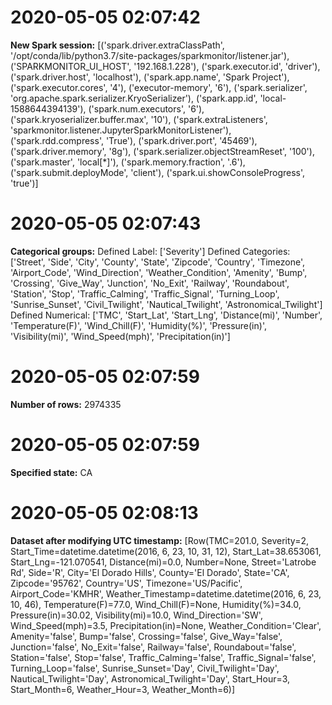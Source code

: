 

# 2020-05-05 02:07:42 
__New Spark session:__
[('spark.driver.extraClassPath', '/opt/conda/lib/python3.7/site-packages/sparkmonitor/listener.jar'), ('SPARKMONITOR_UI_HOST', '192.168.1.228'), ('spark.executor.id', 'driver'), ('spark.driver.host', 'localhost'), ('spark.app.name', 'Spark Project'), ('spark.executor.cores', '4'), ('executor-memory', '6'), ('spark.serializer', 'org.apache.spark.serializer.KryoSerializer'), ('spark.app.id', 'local-1588644394139'), ('spark.num.executors', '6'), ('spark.kryoserializer.buffer.max', '10'), ('spark.extraListeners', 'sparkmonitor.listener.JupyterSparkMonitorListener'), ('spark.rdd.compress', 'True'), ('spark.driver.port', '45469'), ('spark.driver.memory', '8g'), ('spark.serializer.objectStreamReset', '100'), ('spark.master', 'local[*]'), ('spark.memory.fraction', '.6'), ('spark.submit.deployMode', 'client'), ('spark.ui.showConsoleProgress', 'true')]

# 2020-05-05 02:07:43 
__Categorical groups:__
Defined Label:
['Severity']
Defined Categories:
['Street', 'Side', 'City', 'County', 'State', 'Zipcode', 'Country', 'Timezone', 'Airport_Code', 'Wind_Direction', 'Weather_Condition', 'Amenity', 'Bump', 'Crossing', 'Give_Way', 'Junction', 'No_Exit', 'Railway', 'Roundabout', 'Station', 'Stop', 'Traffic_Calming', 'Traffic_Signal', 'Turning_Loop', 'Sunrise_Sunset', 'Civil_Twilight', 'Nautical_Twilight', 'Astronomical_Twilight']
Defined Numerical:
['TMC', 'Start_Lat', 'Start_Lng', 'Distance(mi)', 'Number', 'Temperature(F)', 'Wind_Chill(F)', 'Humidity(%)', 'Pressure(in)', 'Visibility(mi)', 'Wind_Speed(mph)', 'Precipitation(in)']

# 2020-05-05 02:07:59 
__Number of rows:__
2974335

# 2020-05-05 02:07:59 
__Specified state:__
CA

# 2020-05-05 02:08:13 
__Dataset after modifying UTC timestamp:__
[Row(TMC=201.0, Severity=2, Start_Time=datetime.datetime(2016, 6, 23, 10, 31, 12), Start_Lat=38.653061, Start_Lng=-121.070541, Distance(mi)=0.0, Number=None, Street='Latrobe Rd', Side='R', City='El Dorado Hills', County='El Dorado', State='CA', Zipcode='95762', Country='US', Timezone='US/Pacific', Airport_Code='KMHR', Weather_Timestamp=datetime.datetime(2016, 6, 23, 10, 46), Temperature(F)=77.0, Wind_Chill(F)=None, Humidity(%)=34.0, Pressure(in)=30.02, Visibility(mi)=10.0, Wind_Direction='SW', Wind_Speed(mph)=3.5, Precipitation(in)=None, Weather_Condition='Clear', Amenity='false', Bump='false', Crossing='false', Give_Way='false', Junction='false', No_Exit='false', Railway='false', Roundabout='false', Station='false', Stop='false', Traffic_Calming='false', Traffic_Signal='false', Turning_Loop='false', Sunrise_Sunset='Day', Civil_Twilight='Day', Nautical_Twilight='Day', Astronomical_Twilight='Day', Start_Hour=3, Start_Month=6, Weather_Hour=3, Weather_Month=6)]